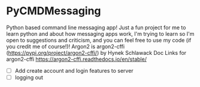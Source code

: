 # PyCMDMessaging
Python based command line messaging app!
Just a fun project for me to learn python and about how messaging apps work, I'm trying to learn so I'm open to suggestions and criticism, and you can feel free to use my code (if you credit me of course!)!
Argon2 is argon2-cffi (https://pypi.org/project/argon2-cffi/) by Hynek Schlawack
Doc Links for argon2-cffi https://argon2-cffi.readthedocs.io/en/stable/
- [ ] Add create account and login features to server
- [ ] logging out
